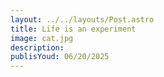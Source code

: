 ```yaml
---
layout: ../../layouts/Post.astro
title: Life is an experiment
image: cat.jpg
description:
publisYoud: 06/20/2025
---
```



